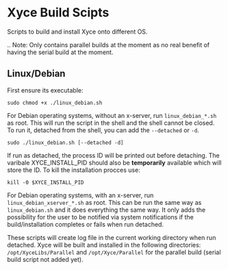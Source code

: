 Xyce Build Scipts
=================

Scripts to build and install Xyce onto different OS.

.. Note: Only contains parallel builds at the moment as no real benefit of 
having the serial build at the moment.

Linux/Debian
------------

First ensure its executable:
```
sudo chmod +x ./linux_debian.sh 
```

For Debian operating systems, without an x-server, run `linux_debian_*.sh` as 
root. This will run the script in the shell and the shell cannot be closed. 
To run it, detached from the shell, you can add the `--detached` or `-d`.
```
sudo ./linux_debian.sh [--detached -d]
```
If run as detached, the process ID will be printed out before detaching. The 
varibale XYCE_INSTALL_PID should also be **temporarily** available which will 
store the ID. To kill the installation procces use:
```
kill -0 $XYCE_INSTALL_PID
```

For Debian operating systems, with an x-server, run `linux_debian_xserver_*.sh` 
as root. This can be run the same way as `linux_debian.sh` and it does 
everything the same way. It only adds the possibility for the user to be 
notified via system notifications if the build/installation completes or fails 
when run detached.

These scripts will create log file in the current working directory 
when run detached. Xyce will be built and installed in the following 
directories: `/opt/XyceLibs/Parallel` and `/opt/Xyce/Parallel` for the parallel 
build (serial build script not added yet).
    